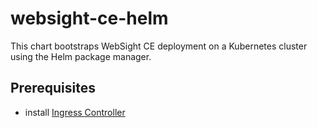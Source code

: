 # websight-ce-helm
This chart bootstraps WebSight CE deployment on a Kubernetes cluster using the Helm package manager.


## Prerequisites

- install [Ingress Controller](https://kubernetes.github.io/ingress-nginx/deploy/#quick-start)